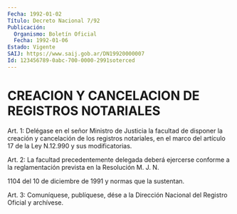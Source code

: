 ```yaml
---
Fecha: 1992-01-02
Título: Decreto Nacional 7/92
Publicación:
  Organismo: Boletín Oficial
  Fecha: 1992-01-06
Estado: Vigente
SAIJ: https://www.saij.gob.ar/DN19920000007
Id: 123456789-0abc-700-0000-2991soterced
---
```

# CREACION Y CANCELACION DE REGISTROS NOTARIALES

<a id="1"></a>
Art.  1: Delégase en el señor Ministro de Justicia la facultad de disponer  la creación y cancelación de los registros notariales, en el marco del artículo 17 de la Ley N.12.990 y sus modificatorias.

<a id="2"></a>
Art.  2: La facultad precedentemente delegada deberá ejercerse conforme a la  reglamentación  prevista  en  la Resolución M. J. N.

1104  del  10  de  diciembre  de  1991 y normas que  la  sustentan.

<a id="3"></a>
Art.  3: Comuníquese, publíquese, dése a la Dirección Nacional del Registro Oficial y archívese.